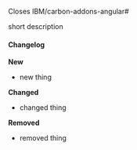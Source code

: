 Closes IBM/carbon-addons-angular#

short description

<!-- add or remove sections as needed -->
#### Changelog

**New**

* new thing

**Changed**

* changed thing

**Removed**

* removed thing
